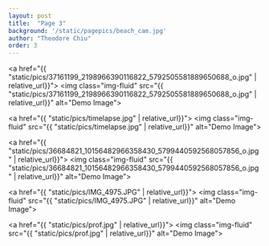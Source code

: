 ```yaml
---
layout: post
title:  "Page 3"
background: '/static/pagepics/beach_cam.jpg'
author: "Theodore Chiu"
order: 3
---
```


<a href="{{ "static/pics/37161199_2198966390116822_5792505581889650688_o.jpg" | relative_url}}">
	<img class="img-fluid" src="{{ "static/pics/37161199_2198966390116822_5792505581889650688_o.jpg" | relative_url}}" alt="Demo Image">
</a>

<a href="{{ "static/pics/timelapse.jpg" | relative_url}}">
	<img class="img-fluid" src="{{ "static/pics/timelapse.jpg" | relative_url}}" alt="Demo Image">
</a>

<a href="{{ "static/pics/36684821_10156482966358430_5799440592568057856_o.jpg" | relative_url}}">
	<img class="img-fluid" src="{{ "static/pics/36684821_10156482966358430_5799440592568057856_o.jpg" | relative_url}}" alt="Demo Image">
</a>

<a href="{{ "static/pics/IMG_4975.JPG" | relative_url}}">
	<img class="img-fluid" src="{{ "static/pics/IMG_4975.JPG" | relative_url}}" alt="Demo Image">
</a>

<a href="{{ "static/pics/prof.jpg" | relative_url}}">
	<img class="img-fluid" src="{{ "static/pics/prof.jpg" | relative_url}}" alt="Demo Image">
</a>

